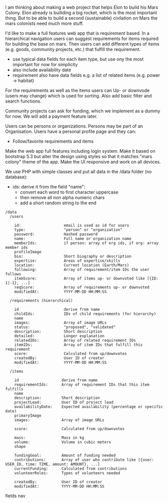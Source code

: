
I am thinking about making a web project that helps Elon to build his Mars Colony. Elon already is buillding a big rocket, which is the most important thing. But to be able to build a second (sustainable) civilation on Mars the mars colonists need much more stuff.

I'd like to make a full features web app that is requirement based. In a hierarchical navigation users can suggest requirements for items required for building the base on mars. Then users can add different types of items (e.g. goods, community projects, etc.) that fulfill the requirement.

- use typical data fields for each item type, but use ony the most important for now for simplicity
- also include availability date
- requirement also have data fields e.g. a list of related items (e.g. power → habitat)

For the requirements as well as the items users can Up- or downvode (users may change) which is used for sorting. Also add basic filter and search functions.

Community projects can ask for funding, which we implement as a dummy for now. We will add a payment feature later.

Users can be persons or organizations. Persons may be part of an Organisation. Users have a personal profile page and they can:

- Follow/favorite requirements and items

Make the web app full features including login system. Make it based on bootstrap 5.3 but alter the design using styles so that it matches "mars colony" theme of the app. Make the UI responsive and work on all devices.

We use PHP with simple classes and put all data in the /data folder (no database):

- ids: derive it from the field "name":
  - convert each word to first character uppercase
  - then remove all non alpha numeric chars
  - add a short random string to the end

```
/data
  /users

    id:                   email is used as id for users
    type:                 "person" or "organization"
    password:             Hashed password
    name:                 Full name or organization name
    memberIds:            if person: array of org ids, if org: array member ids
    profileImage
    bio:                  Short biography or description
    expertise:            Areas of expertise/skills
    location:             Current location (Earth/Mars)
    following:            Array of requirement/item IDs the user follows
    itemScore:            Array of items up- or downvoted like [{ID: 1|-1}, ...]
    reqScore:             Array of requirements up- or downvoted
    modifiedAt:           YYYY-MM-DD HH:MM:SS

  /requirements (hierarchical)

    id                    derive from name
    childIds:             IDs of child requirements (for hierarchy)
    name
    images:               Array of image URLs
    status:               "proposed", "validated"
    description:          Short description
    detailed:             Longer explanation
    relatedIDs:           Array of related requirement IDs
    itemIDs:              Array of item IDs that fulfill this requirement
    score:                Calculated from up/downvotes
    createdBy:            User ID of creator
    modifiedAt:           YYYY-MM-DD HH:MM:SS

  /items

    id                   derive from name
    requirementIds:      Array of requirement IDs that this item fulfills
    name
    description:         Short description
    projectLead:         User ID of project lead
    availabilityDate:    Expected availability (percentage or specific date)
    primaryImage
    images:              Array of image URLs

    score:               Calculated from up/downvotes

    mass:                Mass in kg
    volume:              Volume in cubic meters
    shape

    fundingGoal:         Amount of funding needed
    contributions:       Array of user who contribute like [{user: USER_ID, time: TIME, amount: AMOUNT}, ...]
    currentFunding:      Calculated from contributions
    volunteerRoles:      Types of volunteers needed

    createdBy:           User ID of creator
    modifiedAt:          YYYY-MM-DD HH:MM:SS
```

fields
nav
